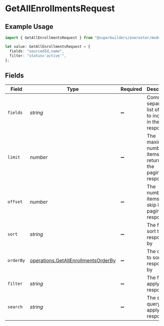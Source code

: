 # GetAllEnrollmentsRequest

## Example Usage

```typescript
import { GetAllEnrollmentsRequest } from "@superbuilders/oneroster/models/operations";

let value: GetAllEnrollmentsRequest = {
  fields: "sourcedId,name",
  filter: "status='active'",
};
```

## Fields

| Field                                                                                      | Type                                                                                       | Required                                                                                   | Description                                                                                | Example                                                                                    |
| ------------------------------------------------------------------------------------------ | ------------------------------------------------------------------------------------------ | ------------------------------------------------------------------------------------------ | ------------------------------------------------------------------------------------------ | ------------------------------------------------------------------------------------------ |
| `fields`                                                                                   | *string*                                                                                   | :heavy_minus_sign:                                                                         | Comma-separated list of fields to include in the response                                  | sourcedId,name                                                                             |
| `limit`                                                                                    | *number*                                                                                   | :heavy_minus_sign:                                                                         | The maximum number of items to return in the paginated response                            | 100                                                                                        |
| `offset`                                                                                   | *number*                                                                                   | :heavy_minus_sign:                                                                         | The number of items to skip in the paginated response                                      | 0                                                                                          |
| `sort`                                                                                     | *string*                                                                                   | :heavy_minus_sign:                                                                         | The field to sort the response by                                                          |                                                                                            |
| `orderBy`                                                                                  | [operations.GetAllEnrollmentsOrderBy](../../models/operations/getallenrollmentsorderby.md) | :heavy_minus_sign:                                                                         | The order to sort the response by                                                          |                                                                                            |
| `filter`                                                                                   | *string*                                                                                   | :heavy_minus_sign:                                                                         | The filter to apply to the response                                                        | status='active'                                                                            |
| `search`                                                                                   | *string*                                                                                   | :heavy_minus_sign:                                                                         | The search query to apply to the response                                                  |                                                                                            |